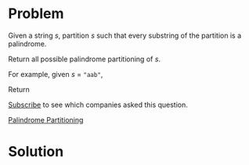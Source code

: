 
# Problem

Given a string _s_, partition _s_ such that every substring of the partition
is a palindrome.

Return all possible palindrome partitioning of _s_.

For example, given _s_ = `"aab"`,

Return

[Subscribe](/subscribe/) to see which companies asked this question.



[Palindrome Partitioning](https://leetcode.com/problems/palindrome-partitioning)

# Solution



